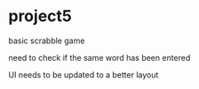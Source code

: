 # project5

basic scrabble game

need to check if the same word has been entered

UI needs to be updated to a better layout
